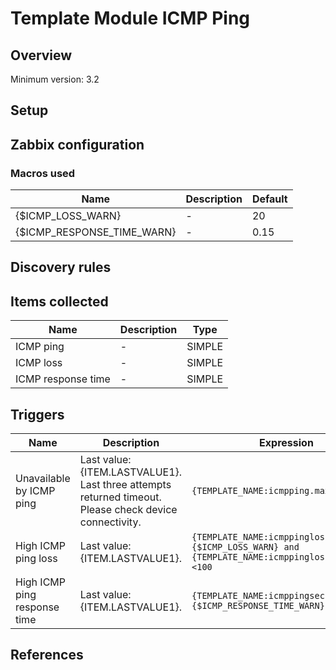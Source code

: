 
# Template Module ICMP Ping

## Overview

Minimum version: 3.2  

## Setup


## Zabbix configuration


### Macros used

|Name|Description|Default|
|----|-----------|-------|
|{$ICMP_LOSS_WARN}|-|20|
|{$ICMP_RESPONSE_TIME_WARN}|-|0.15|


## Discovery rules


## Items collected

|Name|Description|Type|
|----|-----------|----|
|ICMP ping|-|SIMPLE|
|ICMP loss|-|SIMPLE|
|ICMP response time|-|SIMPLE|


## Triggers

|Name|Description|Expression|
|----|-----------|----|
|Unavailable by ICMP ping|Last value: {ITEM.LASTVALUE1}.</br>Last three attempts returned timeout.  Please check device connectivity.|`{TEMPLATE_NAME:icmpping.max(#3)}=0`|
|High ICMP ping loss|Last value: {ITEM.LASTVALUE1}.|`{TEMPLATE_NAME:icmppingloss.min(5m)}>{$ICMP_LOSS_WARN} and {TEMPLATE_NAME:icmppingloss.min(5m)}<100`|
|High ICMP ping response time|Last value: {ITEM.LASTVALUE1}.|`{TEMPLATE_NAME:icmppingsec.avg(5m)}>{$ICMP_RESPONSE_TIME_WARN}`|

## References


